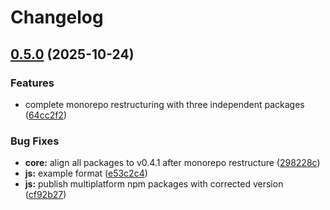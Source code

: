 # Changelog

## [0.5.0](https://github.com/maskdotdev/sombra/compare/sombradb-v0.4.1...sombradb-v0.5.0) (2025-10-24)


### Features

* complete monorepo restructuring with three independent packages ([64cc2f2](https://github.com/maskdotdev/sombra/commit/64cc2f2c006ec162e79fcf59e5aa482c412489d1))


### Bug Fixes

* **core:** align all packages to v0.4.1 after monorepo restructure ([298228c](https://github.com/maskdotdev/sombra/commit/298228cb089610a9679c316be97e43054a34d081))
* **js:** example format ([e53c2c4](https://github.com/maskdotdev/sombra/commit/e53c2c4ddb4be5bcf339981065075f649ebd0e85))
* **js:** publish multiplatform npm packages with corrected version ([cf92b27](https://github.com/maskdotdev/sombra/commit/cf92b27badd31c06b35189a292ce5fbd6ff96e26))
